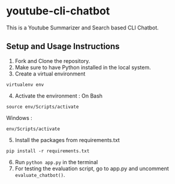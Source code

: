 # youtube-cli-chatbot
This is a Youtube Summarizer and Search based CLI Chatbot.

## Setup and Usage Instructions
1. Fork and Clone the repository.
2. Make sure to have Python installed in the local system.
3. Create a virtual environment
```
virtualenv env
```
4. Activate the environment :
On Bash
```
source env/Scripts/activate
```
Windows : 
```
env/Scripts/activate
```
5. Install the packages from requirements.txt
```
pip install -r requirements.txt
```
6. Run ```python app.py``` in the terminal
7. For testing the evaluation script, go to app.py and uncomment ```evaluate_chatbot()```.
